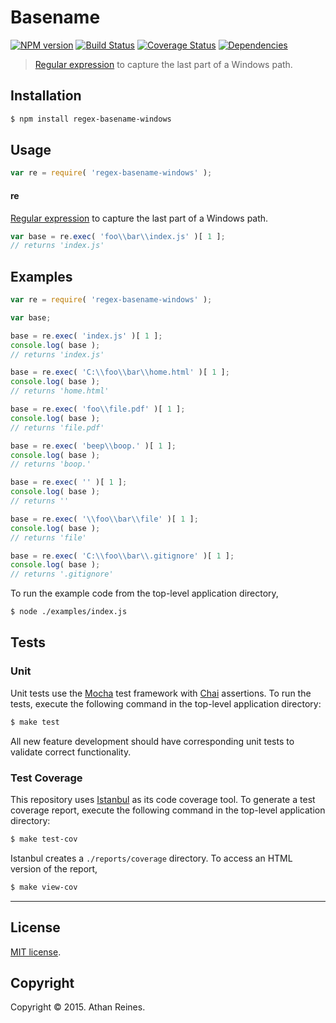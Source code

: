 Basename
===
[![NPM version][npm-image]][npm-url] [![Build Status][travis-image]][travis-url] [![Coverage Status][codecov-image]][codecov-url] [![Dependencies][dependencies-image]][dependencies-url]

> [Regular expression](https://developer.mozilla.org/en-US/docs/Web/JavaScript/Guide/Regular_Expressions) to capture the last part of a Windows path.


## Installation

``` bash
$ npm install regex-basename-windows
```


## Usage

``` javascript
var re = require( 'regex-basename-windows' );
```

#### re

[Regular expression](https://developer.mozilla.org/en-US/docs/Web/JavaScript/Guide/Regular_Expressions) to capture the last part of a Windows path. 

``` javascript
var base = re.exec( 'foo\\bar\\index.js' )[ 1 ];
// returns 'index.js'
```


## Examples

``` javascript
var re = require( 'regex-basename-windows' );

var base;

base = re.exec( 'index.js' )[ 1 ];
console.log( base );
// returns 'index.js'

base = re.exec( 'C:\\foo\\bar\\home.html' )[ 1 ];
console.log( base );
// returns 'home.html'

base = re.exec( 'foo\\file.pdf' )[ 1 ];
console.log( base );
// returns 'file.pdf'

base = re.exec( 'beep\\boop.' )[ 1 ];
console.log( base );
// returns 'boop.'

base = re.exec( '' )[ 1 ];
console.log( base );
// returns ''

base = re.exec( '\\foo\\bar\\file' )[ 1 ];
console.log( base );
// returns 'file'

base = re.exec( 'C:\\foo\\bar\\.gitignore' )[ 1 ];
console.log( base );
// returns '.gitignore'
```

To run the example code from the top-level application directory,

``` bash
$ node ./examples/index.js
```


## Tests

### Unit

Unit tests use the [Mocha](http://mochajs.org/) test framework with [Chai](http://chaijs.com) assertions. To run the tests, execute the following command in the top-level application directory:

``` bash
$ make test
```

All new feature development should have corresponding unit tests to validate correct functionality.


### Test Coverage

This repository uses [Istanbul](https://github.com/gotwarlost/istanbul) as its code coverage tool. To generate a test coverage report, execute the following command in the top-level application directory:

``` bash
$ make test-cov
```

Istanbul creates a `./reports/coverage` directory. To access an HTML version of the report,

``` bash
$ make view-cov
```


---
## License

[MIT license](http://opensource.org/licenses/MIT).


## Copyright

Copyright &copy; 2015. Athan Reines.


[npm-image]: http://img.shields.io/npm/v/regex-basename-windows.svg
[npm-url]: https://npmjs.org/package/regex-basename-windows

[travis-image]: http://img.shields.io/travis/kgryte/regex-basename-windows/master.svg
[travis-url]: https://travis-ci.org/kgryte/regex-basename-windows

[codecov-image]: https://img.shields.io/codecov/c/github/kgryte/regex-basename-windows/master.svg
[codecov-url]: https://codecov.io/github/kgryte/regex-basename-windows?branch=master

[dependencies-image]: http://img.shields.io/david/kgryte/regex-basename-windows.svg
[dependencies-url]: https://david-dm.org/kgryte/regex-basename-windows

[dev-dependencies-image]: http://img.shields.io/david/dev/kgryte/regex-basename-windows.svg
[dev-dependencies-url]: https://david-dm.org/dev/kgryte/regex-basename-windows

[github-issues-image]: http://img.shields.io/github/issues/kgryte/regex-basename-windows.svg
[github-issues-url]: https://github.com/kgryte/regex-basename-windows/issues
